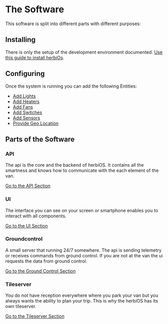 # The Software

This software is split into different parts with different purposes:

## Installing

There is only the setup of the development environment documented. [Use this guide to install herbiOs](../development.md).

## Configuring

Once the system is running you can add the following Entities:

- [Add Lights](configure/Lights.md)
- [Add Heaters](configure/Climate.md)
- [Add Fans](configure/Fans.md)
- [Add Switches](configure/Switches.md)
- [Add Sensors](configure/Sensors.md)
- [Provide Geo Location](configure/GeoPosition.md)

## Parts of the Software

### API

The api is the core and the backend of herbiOS. It contains all the smartness and knows how to communicate with the each element of the van.

[Go to the API Section](../../api/README.md)

### UI

The interface you can see on your screen or smartphone enables you to interact with all components.

[Go to the UI Section](../../ui/README.md)

### Groundcontrol

A small server that running 24/7 somewhere. The api is sending telemetry or receives commands from ground control. If you are not at the van the ui requests the data from ground control.

[Go to the Ground Control Section](../../groundcontrol/README.md)

### Tileserver

You do not have reception everywhere where you park your van but you always wants the ability to plan your trip. This is why the herbiOS has its own tileserver.

[Go to the Tileserver Section](../Offline%20Maps.md)